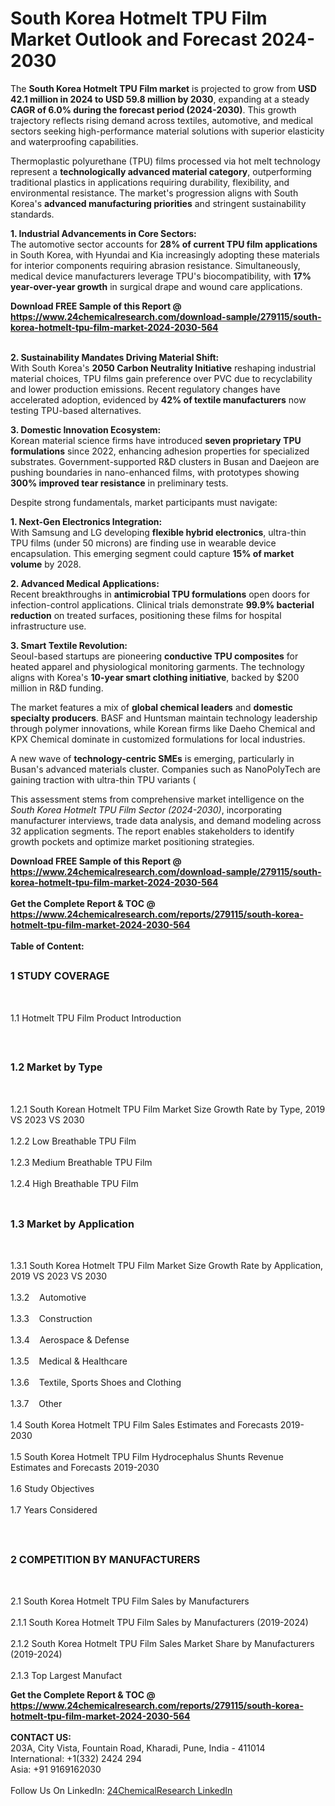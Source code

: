 <h1>South Korea Hotmelt TPU Film Market Outlook and Forecast 2024-2030</h1><p>The <strong>South Korea Hotmelt TPU Film market</strong> is projected to grow from <strong>USD 42.1 million in 2024 to USD 59.8 million by 2030</strong>, expanding at a steady <strong>CAGR of 6.0% during the forecast period (2024-2030)</strong>. This growth trajectory reflects rising demand across textiles, automotive, and medical sectors seeking high-performance material solutions with superior elasticity and waterproofing capabilities.</p><p>Thermoplastic polyurethane (TPU) films processed via hot melt technology represent a <strong>technologically advanced material category</strong>, outperforming traditional plastics in applications requiring durability, flexibility, and environmental resistance. The market's progression aligns with South Korea's <strong>advanced manufacturing priorities</strong> and stringent sustainability standards.</p><p><strong>1. Industrial Advancements in Core Sectors:<br></strong>The automotive sector accounts for <strong>28% of current TPU film applications</strong> in South Korea, with Hyundai and Kia increasingly adopting these materials for interior components requiring abrasion resistance. Simultaneously, medical device manufacturers leverage TPU's biocompatibility, with <strong>17% year-over-year growth</strong> in surgical drape and wound care applications.</p><div><b>Download FREE Sample of this Report @ 
            <a href="https://www.24chemicalresearch.com/download-sample/279115/south-korea-hotmelt-tpu-film-market-2024-2030-564">
            https://www.24chemicalresearch.com/download-sample/279115/south-korea-hotmelt-tpu-film-market-2024-2030-564</a></b></div><br><p><strong>2. Sustainability Mandates Driving Material Shift:<br></strong>With South Korea's <strong>2050 Carbon Neutrality Initiative</strong> reshaping industrial material choices, TPU films gain preference over PVC due to recyclability and lower production emissions. Recent regulatory changes have accelerated adoption, evidenced by <strong>42% of textile manufacturers</strong> now testing TPU-based alternatives.</p><p><strong>3. Domestic Innovation Ecosystem:<br></strong>Korean material science firms have introduced <strong>seven proprietary TPU formulations</strong> since 2022, enhancing adhesion properties for specialized substrates. Government-supported R&amp;D clusters in Busan and Daejeon are pushing boundaries in nano-enhanced films, with prototypes showing <strong>300% improved tear resistance</strong> in preliminary tests.</p><p>Despite strong fundamentals, market participants must navigate:</p><p><strong>1. Next-Gen Electronics Integration:<br></strong>With Samsung and LG developing <strong>flexible hybrid electronics</strong>, ultra-thin TPU films (under 50 microns) are finding use in wearable device encapsulation. This emerging segment could capture <strong>15% of market volume</strong> by 2028.</p><p><strong>2. Advanced Medical Applications:<br></strong>Recent breakthroughs in <strong>antimicrobial TPU formulations</strong> open doors for infection-control applications. Clinical trials demonstrate <strong>99.9% bacterial reduction</strong> on treated surfaces, positioning these films for hospital infrastructure use.</p><p><strong>3. Smart Textile Revolution:<br></strong>Seoul-based startups are pioneering <strong>conductive TPU composites</strong> for heated apparel and physiological monitoring garments. The technology aligns with Korea's <strong>10-year smart clothing initiative</strong>, backed by $200 million in R&amp;D funding.</p><p>The market features a mix of <strong>global chemical leaders</strong> and <strong>domestic specialty producers</strong>. BASF and Huntsman maintain technology leadership through polymer innovations, while Korean firms like Daeho Chemical and KPX Chemical dominate in customized formulations for local industries.</p><p>A new wave of <strong>technology-centric SMEs</strong> is emerging, particularly in Busan's advanced materials cluster. Companies such as NanoPolyTech are gaining traction with ultra-thin TPU variants (

</p><p>This assessment stems from comprehensive market intelligence on the <em>South Korea Hotmelt TPU Film Sector (2024-2030)</em>, incorporating manufacturer interviews, trade data analysis, and demand modeling across 32 application segments. The report enables stakeholders to identify growth pockets and optimize market positioning strategies.</p><div><b>Download FREE Sample of this Report @ 
            <a href="https://www.24chemicalresearch.com/download-sample/279115/south-korea-hotmelt-tpu-film-market-2024-2030-564">
            https://www.24chemicalresearch.com/download-sample/279115/south-korea-hotmelt-tpu-film-market-2024-2030-564</a></b></div><br><div><b>Get the Complete Report & TOC @ 
            <a href="https://www.24chemicalresearch.com/reports/279115/south-korea-hotmelt-tpu-film-market-2024-2030-564">
            https://www.24chemicalresearch.com/reports/279115/south-korea-hotmelt-tpu-film-market-2024-2030-564</a></b></div><br>
            <b>Table of Content:</b><p><h2><span style="font-size:16px"><strong>1 STUDY COVERAGE</strong></span></h2><br />
<p>1.1 Hotmelt TPU Film Product Introduction</p><br />
<h2><span style="font-size:16px"><strong>1.2 Market by Type</strong></span></h2><br />
<p>1.2.1 South Korean Hotmelt TPU Film Market Size Growth Rate by Type, 2019 VS 2023 VS 2030<br /><br />
1.2.2 Low Breathable TPU Film&nbsp;&nbsp; &nbsp;<br /><br />
1.2.3 Medium Breathable TPU Film<br /><br />
1.2.4 High Breathable TPU Film<br /><br />
<h2><span style="font-size:16px"><strong>1.3 Market by Application</strong></span></h2><br />
<p>1.3.1 South Korea Hotmelt TPU Film Market Size Growth Rate by Application, 2019 VS 2023 VS 2030<br /><br />
1.3.2&nbsp;&nbsp; &nbsp;Automotive<br /><br />
1.3.3&nbsp;&nbsp; &nbsp;Construction<br /><br />
1.3.4&nbsp;&nbsp; &nbsp;Aerospace & Defense<br /><br />
1.3.5&nbsp;&nbsp; &nbsp;Medical & Healthcare<br /><br />
1.3.6&nbsp;&nbsp; &nbsp;Textile, Sports Shoes and Clothing<br /><br />
1.3.7&nbsp;&nbsp; &nbsp;Other<br /><br />
1.4 South Korea Hotmelt TPU Film Sales Estimates and Forecasts 2019-2030<br /><br />
1.5 South Korea Hotmelt TPU Film Hydrocephalus Shunts Revenue Estimates and Forecasts 2019-2030<br /><br />
1.6 Study Objectives<br /><br />
1.7 Years Considered</p><br />
<h2><span style="font-size:16px"><strong>2 COMPETITION BY MANUFACTURERS</strong></span></h2><br />
<p>2.1 South Korea Hotmelt TPU Film Sales by Manufacturers<br /><br />
2.1.1 South Korea Hotmelt TPU Film Sales by Manufacturers (2019-2024)<br /><br />
2.1.2 South Korea Hotmelt TPU Film Sales Market Share by Manufacturers (2019-2024)<br /><br />
2.1.3 Top Largest Manufact</p><div><b>Get the Complete Report & TOC @ 
            <a href="https://www.24chemicalresearch.com/reports/279115/south-korea-hotmelt-tpu-film-market-2024-2030-564">
            https://www.24chemicalresearch.com/reports/279115/south-korea-hotmelt-tpu-film-market-2024-2030-564</a></b></div><br><b>CONTACT US:</b><br>
            203A, City Vista, Fountain Road, Kharadi, Pune, India - 411014<br>
            International: +1(332) 2424 294<br>
            Asia: +91 9169162030 <br><br>
            Follow Us On LinkedIn: <a href="https://www.linkedin.com/company/24chemicalresearch/">24ChemicalResearch LinkedIn</a>